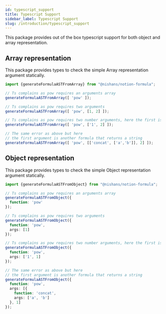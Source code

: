 ```yaml
---
id: typescript_support
title: Typescript Support
sidebar_label: Typescript Support
slug: /introduction/typescript_support
---
```


This package provides out of the box typescript support for both object and array representation.

## Array representation

This package provides types to check the simple Array representation argument statically.

```ts
import {generateFormulaASTFromArray} from "@nishans/notion-formula";

// Ts complains as pow requires an arguments array
generateFormulaASTFromArray([ 'pow' ]);

// Ts complains as pow requires two arguments
generateFormulaASTFromArray([ 'pow', [1, 2] ]);

// Ts complains as pow requires two number arguments, here the first is a string
generateFormulaASTFromArray([ 'pow', ['1', 2] ]);

// The same error as above but here 
// the first argument is another formula that returns a string
generateFormulaASTFromArray([ 'pow', [['concat', ['a','b']], 2] ]);
```

## Object representation

This package provides types to check the simple Object representation argument statically.

```ts
import {generateFormulaASTFromObject} from "@nishans/notion-formula";

// Ts complains as pow requires an arguments array
generateFormulaASTFromObject({
  function: 'pow'
});

// Ts complains as pow requires two arguments
generateFormulaASTFromObject({
  function: 'pow',
  args: [1]
});

// Ts complains as pow requires two number arguments, here the first is a string
generateFormulaASTFromObject({
  function: 'pow',
  args: ['1', 1]
});

// The same error as above but here 
// the first argument is another formula that returns a string
generateFormulaASTFromObject({
  function: 'pow',
  args: [{
    function: 'concat',
    args: ['a', 'b']
  }, 1]
});
```